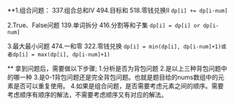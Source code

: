 **1.组合问题：
    337.组合总和IV
    494.目标和
    518.零钱兑换II
    `dp[i] += dp[i-num]`


  2.True、False问题
    139.单词拆分
    416.分割等和子集
    `dp[i] = dp[i] or dp[i-num]`


  3.最大最小问题
    474.一和零
    322.零钱兑换
    `dp[i] = min(dp[i], dp[i-num]+1)或者dp[i] = max(dp[i], dp[i-num]+1)`


** 拿到问题后，需要做以下步骤;
  1.分析是否为背包问题
  2.是以上三种背包问题中的哪一种
  3.是0-1背包问题还是完全背包问题。也就是题目给的nums数组中的元素是否可以重复使用。
  4.如果是组合问题，是否需要考虑元素之间的顺序。需要考虑顺序有顺序的解法，不需要考虑顺序又有对应的解法。


<!-- https://leetcode-cn.com/problems/combination-sum-iv/solution/xi-wang-yong-yi-chong-gui-lu-gao-ding-bei-bao-wen-/ -->